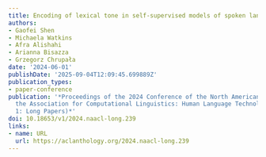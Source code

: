 ```yaml
---
title: Encoding of lexical tone in self-supervised models of spoken language
authors:
- Gaofei Shen
- Michaela Watkins
- Afra Alishahi
- Arianna Bisazza
- Grzegorz Chrupała
date: '2024-06-01'
publishDate: '2025-09-04T12:09:45.699889Z'
publication_types:
- paper-conference
publication: '*Proceedings of the 2024 Conference of the North American Chapter of
  the Association for Computational Linguistics: Human Language Technologies (Volume
  1: Long Papers)*'
doi: 10.18653/v1/2024.naacl-long.239
links:
- name: URL
  url: https://aclanthology.org/2024.naacl-long.239
---
```

